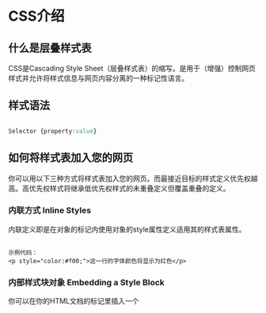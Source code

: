 # CSS介绍

## 什么是层叠样式表
CSS是Cascading Style Sheet（层叠样式表）的缩写。是用于（增强）控制网页样式并允许将样式信息与网页内容分离的一种标记性语言。

## 样式语法

```css

Selector {property:value}

```

## 如何将样式表加入您的网页

你可以用以下三种方式将样式表加入您的网页。而最接近目标的样式定义优先权越高。高优先权样式将继承低优先权样式的未重叠定义但覆盖重叠的定义。

### 内联方式 Inline Styles
内联定义即是在对象的标记内使用对象的style属性定义适用其的样式表属性。

```

示例代码：
<p style="color:#f00;">这一行的字体颜色将显示为红色</p>

```
### 内部样式块对象 Embedding a Style Block
你可以在你的HTML文档的<head>标记里插入一个<style>块对象。

```

示例代码：
<style>
body{background:#fff;color:#000;}
p{font-size:14px;}
</style>

```

### 外部样式表 Linking to a Style Sheet
你可以先建立外部样式表文件*.css，然后使用HTML的link对象。

```

示例代码：
<link rel="stylesheet" href="*.css" />

```
